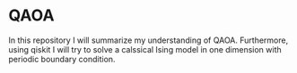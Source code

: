 # QAOA
In this repository I will summarize my understanding of QAOA. Furthermore, using qiskit I will try to solve a calssical Ising model in one dimension with periodic boundary condition.

